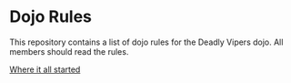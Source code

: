 Dojo Rules
==========

This repository contains a list of dojo rules for the Deadly Vipers dojo. All members should read the rules.

[Where it all started]("https://github.com/deadlyvipers")
